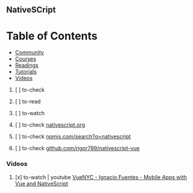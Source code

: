 ## NativeSCript

# Table of Contents
<!-- MarkdownTOC depth=4 -->
  - [Community](#community)
  - [Courses](#courses)
  - [Readings](#readings)
  - [Tutorials](#tutorials)
  - [Videos](#videos)
<!-- /MarkdownTOC -->

  1. [ ] to-check []()
  1. [ ] to-read []()
  1. [ ] to-watch []()

  1. [ ] to-check [nativescript.org](https://www.nativescript.org/)
  1. [ ] to-check [npmjs.com/search?q=nativescript](https://www.npmjs.com/search?q=nativescript)
  1. [ ] to-check [github.com/rigor789/nativescript-vue](https://github.com/rigor789/nativescript-vue)

### Videos

  1. [x] to-watch | youtube [VueNYC - Ignacio Fuentes - Mobile Apps with Vue and NativeScript](https://www.youtube.com/watch?v=claDp19_aqA)
